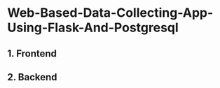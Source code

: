 # Web-Based-Data-Collecting-App-Using-Flask-And-Postgresql


<h2><a id="frontend">1. Frontend</a></h2>



<h2><a id="backend">2. Backend</a></h2>
